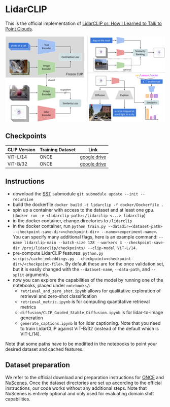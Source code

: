 # LidarCLIP

This is the official implementation of [LidarCLIP or: How I Learned to Talk to Point Clouds](https://arxiv.org/abs/2212.06858).

![LidarCLIP overview](docs/method_overview.png)
## Checkpoints

| CLIP Version | Training Dataset | Link                                                                              |
| ------------ | ---------------- | --------------------------------------------------------------------------------- |
| ViT-L/14     | ONCE             | [google drive](https://drive.google.com/file/d/1ANImRlmcZ3Yoa1jbLrQO57M0-T2iIbL2) |
| ViT-B/32     | ONCE             | [google drive](https://drive.google.com/file/d/1eNsfQDz7TYT2UCYhxKQcWIZMfAuAHkUA) |


## Instructions

- download the [SST](https://github.com/tusen-ai/SST) submodule `git submodule update --init --recursive`
- build the dockerfile `docker build -t lidarclip -f docker/Dockerfile .`
- spin up a container with access to the dataset and at least one gpu. (`docker run -v <lidarclip-path>:/lidarclip <...> lidarclip`)
- in the docker container, change directories to `/lidarclip`
- in the docker container, run `python train.py --datadir=<dataset-path> --checkpoint-save-dir=<checkpoint-dir> --name=<experiment-name>`. You can specify many additional flags, here is an example command: `--name lidarclip-main --batch-size 128 --workers 4 --checkpoint-save-dir /proj/lidarclip/checkpoints/ --clip-model ViT-L/14`.
- pre-compute LidarCLIP features: `python.py scripts/cache_embeddings.py --checkpoint=<checkpoint-dir>/<checkpoint-file>`. By default these are for the once validation set, but it is easily changed with the `--dataset-name`, `--data-path`, and `--split` arguments.
- now you can explore the capabilities of the model by running one of the notebooks, placed under `notebooks/`:
    - `retrieval_and_zero_shot.ipynb` allows for qualitative exploration of retrieval and zero-shot classification
    - `retrieval_metric.ipynb` is for computing quantitative retrieval metrics
    - `diffusion/CLIP_Guided_Stable_Diffusion.ipynb` is for lidar-to-image generation
    - `generate_captions.ipynb` is for lidar captioning. Note that you need to train LidarCLIP against ViT-B/32 (instead of the default which is ViT-L/14).

Note that some paths have to be modified in the notebooks to point your desired dataset and cached features.

## Dataset preparation

We refer to the official download and preparation instructions for [ONCE](https://once-for-auto-driving.github.io/download.html) and [NuScenes](https://nuscenes.org/nuscenes#download). Once the dataset directories are set up according to the official instructions, our code works without any additional steps. Note that NuScenes is entirely optional and only used for evaluating domain shift capabilities.
